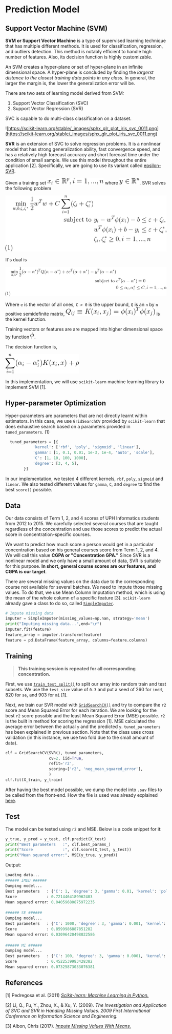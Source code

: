 # Prediction Model

## Support Vector Machine (SVM)

**SVM or Support Vector Machine** is a type of supervised learning technique that has multiple different methods. It is used for classification, regression, and outliers detection. This method is notably efficient to handle high number of features. Also, its decision function is highly customizable. 

An SVM creates a hyper-plane or set of hyper-plane in an infinite dimensional space. A hyper-plane is concluded by finding the *largerst distance to the closest training data points in any class.* In general, the larger the margin is, the lower the generalization error will be.

There are two sets of learning model derived from SVM:

1. Support Vector Classification (SVC)
2. Support Vector Regression (SVR)

SVC is capable to do multi-class classification on a dataset.

![https://scikit-learn.org/stable/_images/sphx_glr_plot_iris_svc_0011.png](https://scikit-learn.org/stable/_images/sphx_glr_plot_iris_svc_0011.png)

**SVR** is an extension of SVC to solve regression problems. It is a nonlinear model that has strong generalization ability, fast convergence speed, and has a relatively high forecast accuracy and short forecast time under the condition of small sample. We use this model throughout the entire application [2]. Specifically, we are going to use its variant called [epsilon-SVR](https://scikit-learn.org/stable/modules/generated/sklearn.svm.SVR.html).

Given a training set ![training-set](/img/equations/1.png) where ![y-in-R](/img/equations/2.png). SVR solves the following problem

![svm-problem](/img/equations/3.png)

It's dual is

![dual](/img/equations/4.png)

Where `e` is the vector of all ones, `C > 0` is the upper bound, `Q` is an `n` by `n` positive semidefinite matrix, ![equation](/img/equations/5.png) is the kernel function.

Training vectors or features are are mapped into higher dimensional space by function ![phi](/img/equations/phi.png).

The decision function is,

![decision](/img/equations/6.png)

In this implementation, we will use `scikit-learn` machine learning library to implement SVM [1].

## Hyper-parameter Optimization

Hyper-parameters are parameters that are not directly learnt within estimators. In this case, we use `GridSearchCV` provided by `scikit-learn` that does exhaustive search based on a parameters provided in `tuned_parameters`. (1)

```python
  tuned_parameters = [{
            'kernel': ['rbf', 'poly', 'sigmoid', 'linear'],
            'gamma': [1, 0.1, 0.01, 1e-3, 1e-4, 'auto', 'scale'],
            'C': [1, 10, 100, 1000],
            'degree': [3, 4, 5],
        }]
```

In our implementation, we tested 4 different kernels, `rbf`, `poly`, `sigmoid` and `linear`. We also tested different values for `gamma`, `C`, and `degree` to find the best `score()` possible.

## Data

Our data consists of Term 1, 2, and 4 scores of UPH Informatics students from 2012 to 2015. We carefully selected several courses that are taught regardless of the concentration and use those scores to predict the actual score in concentration-specific courses.

We want to predict how much score a person would get in a particular concentration based on his general courses score from Term 1, 2, and 4. We will call this value **CGPA or "Concentration GPA."** Since SVR is a nonlinear model and we only have a small amount of data, SVR is suitable for this purpose. **In short, general course scores are our features, and CGPA is our target**.

There are several missing values on the data due to the corresponding course not available for several batches. We need to impute those missing values. To do that, we use Mean Column Imputation method, which is using the mean of the whole column of a specific feature [3]. `scikit-learn` already gave a class to do so, called [`SimpleImputer`](https://scikit-learn.org/stable/modules/generated/sklearn.impute.SimpleImputer.html).

```python
# Impute missing data
imputer = SimpleImputer(missing_values=np.nan, strategy='mean')
print("Imputing missing data...",end="\r")
imputer.fit(feature)
feature_array = imputer.transform(feature)
feature = pd.DataFrame(feature_array, columns=feature.columns)
```

## Training

> **This training session is repeated for all corresponding concentration.**

First, we use [`train_test_split()`](https://scikit-learn.org/stable/modules/generated/sklearn.model_selection.train_test_split.html) to split our array into random train and test subsets. We use the `test_size` value of `0.3` and put a seed of 260 for `imdd`, 820 for `se`, and 903 for `mi` [1].

Next, we train our SVR model with [`GridSearchCV()`](https://scikit-learn.org/stable/modules/generated/sklearn.model_selection.GridSearchCV.html) and try to compare the `r2` score and Mean Squared Error for each iteration. We are looking for the best `r2` score possible and the least Mean Squared Error (MSE) possible. `r2` is the built in method for scoring the regression [1]. MSE calculated the average error between the actual `y` and the predicted `y`. `tuned_parameters` has been explained in previous section. Note that the class uses cross validation (in this instance, we use two fold due to the small amount of data).

```python
clf = GridSearchCV(SVR(), tuned_parameters,
                   cv=2, iid=True,
                   refit='r2',
                   scoring=['r2', 'neg_mean_squared_error'],
                   )
clf.fit(X_train, y_train)
```

After having the best model possible, we dump the model into `.sav` files to be called from the front-end. How the file is used was already explained [here](/README.md#integration-with-dash).

## Test

The model can be tested using `r2` and MSE. Below is a code snippet for it:

```python
y_true, y_pred = y_test, clf.predict(X_test)
print("Best parameters   :", clf.best_params_)
print("Score             :", clf.score(X_test, y_test))
print("Mean squared error:", MSE(y_true, y_pred))
```

Output:

```python
Loading data...
###### IMDD ######
Dumping model...
Best parameters   : {'C': 1, 'degree': 3, 'gamma': 0.01, 'kernel': 'poly'}
Score             : 0.7214464189962403
Mean squared error: 0.04059680875972235

###### SE ######
Dumping model...
Best parameters   : {'C': 1000, 'degree': 3, 'gamma': 0.001, 'kernel': 'poly'}
Score             : 0.8599986887851282
Mean squared error: 0.03096420498022586

###### MI ######
Dumping model...
Best parameters   : {'C': 100, 'degree': 3, 'gamma': 0.0001, 'kernel': 'rbf'}
Score             : 0.4522539983428382
Mean squared error: 0.07325873033076381
```

## References

[1] Pedregosa et al. (2011) [*Scikit-learn: Machine Learning in Python.*](http://jmlr.csail.mit.edu/papers/v12/pedregosa11a.html) 

[2] Li, Q., Fu, Y., Zhou, X., & Xu, Y. (2009). *The Investigation and Application of SVC and SVR in Handling Missing Values. 2009 First International Conference on Information Science and Engineering.*

[3] Albon, Chris (2017). [*Impute Missing Values With Means.*](https://chrisalbon.com/machine_learning/preprocessing_structured_data/impute_missing_values_with_means/)
